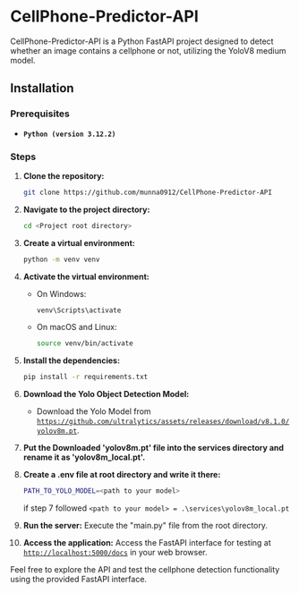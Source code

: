 # CellPhone-Predictor-API

CellPhone-Predictor-API is a Python FastAPI project designed to detect whether an image contains a cellphone or not, utilizing the YoloV8 medium model.

## Installation

### Prerequisites
- **`Python (version 3.12.2)`**

### Steps

1. **Clone the repository:**
    ```bash
    git clone https://github.com/munna0912/CellPhone-Predictor-API
    ```

2. **Navigate to the project directory:**
    ```bash
    cd <Project root directory>
    ```

3. **Create a virtual environment:**
    ```bash
    python -m venv venv
    ```

4. **Activate the virtual environment:**
    - On Windows:
        ```bash
        venv\Scripts\activate
        ```
    - On macOS and Linux:
        ```bash
        source venv/bin/activate
        ```

5. **Install the dependencies:**
    ```bash
    pip install -r requirements.txt
    ```

6. **Download the Yolo Object Detection Model:**
    - Download the Yolo Model from [`https://github.com/ultralytics/assets/releases/download/v8.1.0/yolov8m.pt`](https://github.com/ultralytics/assets/releases/download/v8.1.0/yolov8m.pt).

7. **Put the Downloaded 'yolov8m.pt' file into the services directory and rename it as 'yolov8m_local.pt'.**

8. **Create a .env file at root directory and write it there:**
    ```bash
    PATH_TO_YOLO_MODEL=<path to your model>
    ```

    if step 7 followed `<path to your model> = .\services\yolov8m_local.pt`

9. **Run the server:**
    Execute the "main.py" file from the root directory.

10. **Access the application:**
    Access the FastAPI interface for testing at [`http://localhost:5000/docs`](http://localhost:5000/docs) in your web browser.
  
Feel free to explore the API and test the cellphone detection functionality using the provided FastAPI interface.
